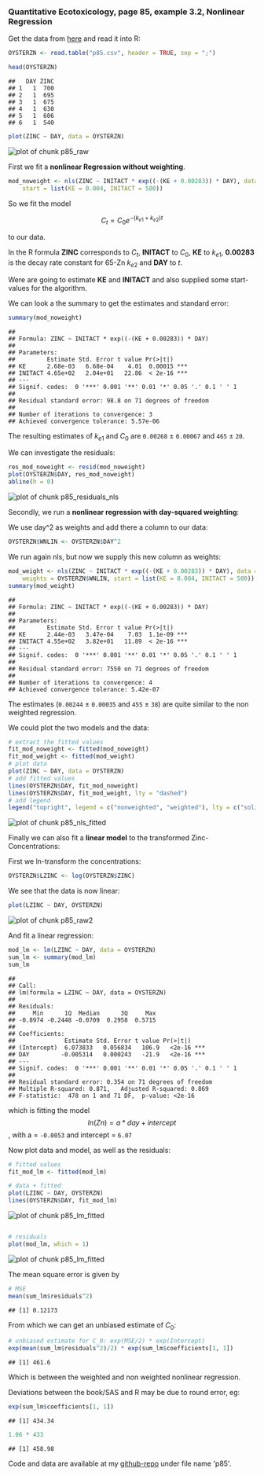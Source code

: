 





### Quantitative Ecotoxicology, page 85, example 3.2, Nonlinear Regression

Get the data from [here](https://raw.github.com/EDiLD/r-ed/master/quantitative_ecotoxicology/data/p85.csv) and read it into R:




```r
OYSTERZN <- read.table("p85.csv", header = TRUE, sep = ";")
```


```r
head(OYSTERZN)
```

```
##   DAY ZINC
## 1   1  700
## 2   1  695
## 3   1  675
## 4   1  630
## 5   1  606
## 6   1  540
```


```r
plot(ZINC ~ DAY, data = OYSTERZN)
```

![plot of chunk p85_raw](figure/p85_raw.png) 


First we fit a **nonlinear Regression without weighting**.

```r
mod_noweight <- nls(ZINC ~ INITACT * exp((-(KE + 0.00283)) * DAY), data = OYSTERZN, 
    start = list(KE = 0.004, INITACT = 500))
```


So we fit the model

$$
 C_t = C_0 e^{-(k_{e1} + k_{e2}) t}
$$

to our data.

In the R formula **ZINC** corresponds to $C_t$, 
**INITACT** to $C_0$, 
**KE** to $k_{e1}$, 
**0.00283** is the decay rate constant for 65-Zn $k_{e2}$
and **DAY** to $t$.


Were are going to estimate **KE** and **INITACT** and also supplied some start-values for the algorithm.

We can look a the summary to get the estimates and standard error:

```r
summary(mod_noweight)
```

```
## 
## Formula: ZINC ~ INITACT * exp((-(KE + 0.00283)) * DAY)
## 
## Parameters:
##         Estimate Std. Error t value Pr(>|t|)    
## KE      2.68e-03   6.68e-04    4.01  0.00015 ***
## INITACT 4.65e+02   2.04e+01   22.86  < 2e-16 ***
## ---
## Signif. codes:  0 '***' 0.001 '**' 0.01 '*' 0.05 '.' 0.1 ' ' 1 
## 
## Residual standard error: 98.8 on 71 degrees of freedom
## 
## Number of iterations to convergence: 3 
## Achieved convergence tolerance: 5.57e-06
```





The resulting estimates of $k_{e1}$ and $C_0$ are `0.00268` $\pm$ `0.00067` and  `465` $\pm$ `20`.

We can investigate the residuals:


```r
res_mod_noweight <- resid(mod_noweight)
plot(OYSTERZN$DAY, res_mod_noweight)
abline(h = 0)
```

![plot of chunk p85_residuals_nls](figure/p85_residuals_nls.png) 


Secondly, we run a **nonlinear regression with day-squared weighting**:

We use day^2 as weights and add there a column to our data:

```r
OYSTERZN$WNLIN <- OYSTERZN$DAY^2
```


We run again nls, but now we supply this new column as weights:

```r
mod_weight <- nls(ZINC ~ INITACT * exp((-(KE + 0.00283)) * DAY), data = OYSTERZN, 
    weights = OYSTERZN$WNLIN, start = list(KE = 0.004, INITACT = 500))
summary(mod_weight)
```

```
## 
## Formula: ZINC ~ INITACT * exp((-(KE + 0.00283)) * DAY)
## 
## Parameters:
##         Estimate Std. Error t value Pr(>|t|)    
## KE      2.44e-03   3.47e-04    7.03  1.1e-09 ***
## INITACT 4.55e+02   3.82e+01   11.89  < 2e-16 ***
## ---
## Signif. codes:  0 '***' 0.001 '**' 0.01 '*' 0.05 '.' 0.1 ' ' 1 
## 
## Residual standard error: 7550 on 71 degrees of freedom
## 
## Number of iterations to convergence: 4 
## Achieved convergence tolerance: 5.42e-07
```






The estimates (`0.00244` $\pm$ `0.00035` and  `455` $\pm$ `38`) are quite similar to the non weighted regression.

We could plot the two models and the data:


```r
# extract the fitted values
fit_mod_noweight <- fitted(mod_noweight)
fit_mod_weight <- fitted(mod_weight)
# plot data
plot(ZINC ~ DAY, data = OYSTERZN)
# add fitted values
lines(OYSTERZN$DAY, fit_mod_noweight)
lines(OYSTERZN$DAY, fit_mod_weight, lty = "dashed")
# add legend
legend("topright", legend = c("nonweighted", "weighted"), lty = c("solid", "dashed"))
```

![plot of chunk p85_nls_fitted](figure/p85_nls_fitted.png) 



Finally we can also fit a **linear model** to the transformed Zinc-Concentrations:

First we ln-transform the concentrations:

```r
OYSTERZN$LZINC <- log(OYSTERZN$ZINC)
```


We see that the data is now linear:

```r
plot(LZINC ~ DAY, OYSTERZN)
```

![plot of chunk p85_raw2](figure/p85_raw2.png) 


And fit a linear regression:

```r
mod_lm <- lm(LZINC ~ DAY, data = OYSTERZN)
sum_lm <- summary(mod_lm)
sum_lm
```

```
## 
## Call:
## lm(formula = LZINC ~ DAY, data = OYSTERZN)
## 
## Residuals:
##     Min      1Q  Median      3Q     Max 
## -0.8974 -0.2448 -0.0709  0.2958  0.5715 
## 
## Coefficients:
##              Estimate Std. Error t value Pr(>|t|)    
## (Intercept)  6.073833   0.056834   106.9   <2e-16 ***
## DAY         -0.005314   0.000243   -21.9   <2e-16 ***
## ---
## Signif. codes:  0 '***' 0.001 '**' 0.01 '*' 0.05 '.' 0.1 ' ' 1 
## 
## Residual standard error: 0.354 on 71 degrees of freedom
## Multiple R-squared: 0.871,	Adjusted R-squared: 0.869 
## F-statistic:  478 on 1 and 71 DF,  p-value: <2e-16
```


which is fitting the model
$$ln(Zn) = a * day + intercept$$, with a = `-0.0053` and intercept = `6.07`

Now plot data and model, as well as the residuals:

```r
# fitted values
fit_mod_lm <- fitted(mod_lm)

# data + fitted
plot(LZINC ~ DAY, OYSTERZN)
lines(OYSTERZN$DAY, fit_mod_lm)
```

![plot of chunk p85_lm_fitted](figure/p85_lm_fitted1.png) 

```r

# residuals
plot(mod_lm, which = 1)
```

![plot of chunk p85_lm_fitted](figure/p85_lm_fitted2.png) 


The mean square error is given by 

```r
# MSE
mean(sum_lm$residuals^2)
```

```
## [1] 0.12173
```

From which we can get an unbiased estimate of $C_0$:

```r
# unbiased estimate for C_0: exp(MSE/2) * exp(Intercept)
exp(mean(sum_lm$residuals^2)/2) * exp(sum_lm$coefficients[1, 1])
```

```
## [1] 461.6
```


Which is between the weighted and non weighted nonlinear regression.


Deviations between the book/SAS and R may be due to round error, eg:

```r
exp(sum_lm$coefficients[1, 1])
```

```
## [1] 434.34
```

```r
1.06 * 433
```

```
## [1] 458.98
```




Code and data are available at my [github-repo](https://github.com/EDiLD/r-ed/tree/master/quantitative_ecotoxicology) under file name 'p85'.
